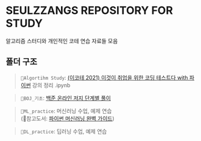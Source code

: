 # SEULZZANGS REPOSITORY FOR STUDY
알고리즘 스터디와 개인적인 코테 연습 자료들 모음

## 폴더 구조
> `📁Algortihm Study`: [(이코테 2021) 이것이 취업을 위한 코딩 테스트다 with 파이썬](https://www.youtube.com/playlist?list=PLRx0vPvlEmdAghTr5mXQxGpHjWqSz0dgC) 강의 정리 .ipynb

> `📁BOJ_기초`: [백준 온라인 저지 단계별 풀이](https://www.acmicpc.net/step) 

> `📁ML_practice`: 머신러닝 수업, 예제 연습   
   (📖참고도서: [파이썬 머신러닝 완벽 가이드](https://wikibook.co.kr/pymlrev2/))

> `📁DL_practice`: 딥러닝 수업, 예제 연습  